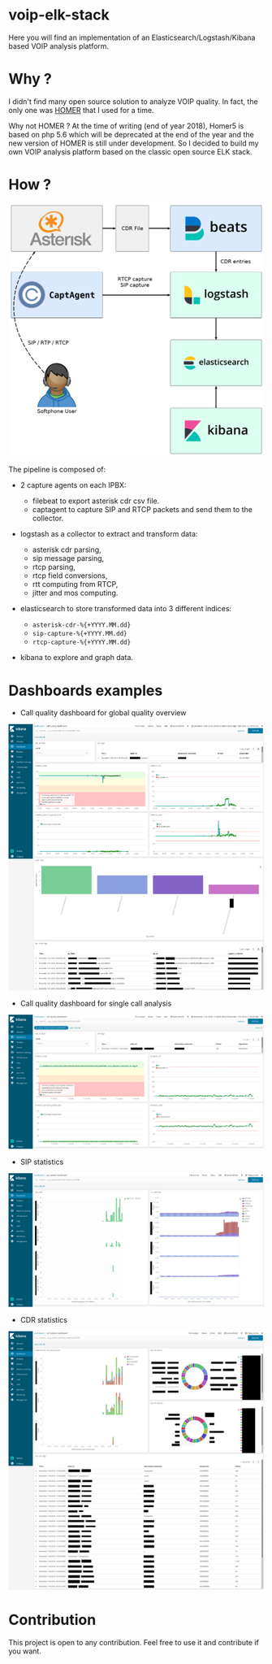# voip-elk-stack

Here you will find an implementation of an Elasticsearch/Logstash/Kibana based VOIP analysis platform.

# Why ?

I didn't find many open source solution to analyze VOIP quality. In fact, the only one was [HOMER](https://github.com/sipcapture/homer) that I used for a time.

Why not HOMER ? At the time of writing (end of year 2018), Homer5 is based on php 5.6 which will be deprecated at the end of the year and the new version of HOMER is still under development. So I decided to build my own VOIP analysis platform based on the classic open source ELK stack.

# How ?

![Architecture](/images/architecture.png)

The pipeline is composed of:

* 2 capture agents on each IPBX:

  - filebeat to export asterisk cdr csv file.
  - captagent to capture SIP and RTCP packets and send them to the collector.

* logstash as a collector to extract and transform data:

  - asterisk cdr parsing,
  - sip message parsing,
  - rtcp parsing,
  - rtcp field conversions,
  - rtt computing from RTCP,
  - jitter and mos computing.

* elasticsearch to store transformed data into 3 different indices:

  - `asterisk-cdr-%{+YYYY.MM.dd}`
  - `sip-capture-%{+YYYY.MM.dd}`
  - `rtcp-capture-%{+YYYY.MM.dd}`

* kibana to explore and graph data.

# Dashboards examples

* Call quality dashboard for global quality overview

![Call quality dashboard with multiple calls](/images/call_quality_dashboard-multiple_calls.png)

* Call quality dashboard for single call analysis

![Call quality dashboard filtered on a single call](/images/call_quality_dashboard-single_call.png)

* SIP statistics

![SIP statistic dashboard](/images/sip_statistic_dashboard.png)

* CDR statistics

![CDR statistic dashboard](/images/cdr_statistic_dashboard.png)

# Contribution

This project is open to any contribution. Feel free to use it and contribute if you want.
